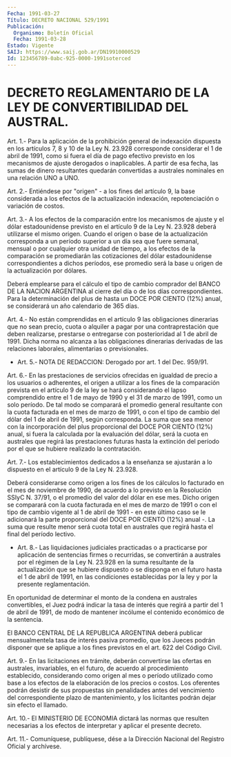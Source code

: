 ```yaml
---
Fecha: 1991-03-27
Título: DECRETO NACIONAL 529/1991
Publicación:
  Organismo: Boletín Oficial
  Fecha: 1991-03-28
Estado: Vigente
SAIJ: https://www.saij.gob.ar/DN19910000529
Id: 123456789-0abc-925-0000-1991soterced
---
```

# DECRETO REGLAMENTARIO DE LA LEY DE CONVERTIBILIDAD DEL AUSTRAL.

<a id="1"></a>
Art.  1.-  Para  la  aplicación  de  la prohibición general de indexación dispuesta en los artículos 7, 8 y 10 de la Ley N. 23.928 corresponde considerar el  1 de abril  de 1991, como  si  fuera el día   de  pago  efectivo  previsto  en  los  mecanismos  de  ajuste derogados  o  inaplicables.  A partir  de  esa fecha, las sumas de dinero  resultantes quedarán convertidas a australes  nominales  en una relación UNO a UNO.

<a id="2"></a>
Art. 2.- Entiéndese por "origen" - a los fines del artículo 9, la base considerada a los efectos de la actualización indexación, repotenciación o variación de costos.

<a id="3"></a>
Art.  3.- A los efectos de la comparación entre los mecanismos de ajuste y  el  dólar  estadounidense previsto en el artículo 9 de la  Ley N. 23.928 deberá utilizarse  el  mismo  origen.  Cuando  el origen  o  base  de  la actualización  corresponda  a  un  período superior  a  un  día sea que fuere semanal, mensual o por cualquier otra  unidad  de  tiempo,  a  los  efectos  de  la  comparación  se promediarán las cotizaciones del dólar estadounidense correspondientes a  dichos  períodos,  ese  promedio será la base u origen de la actualización por dólares.

Deberá  emplearse para el cálculo el tipo de cambio  comprador  del BANCO DE LA NACION  ARGENTINA  al  cierre  del  día o de los días correspondientes. Para la determinación del plus de  hasta  un DOCE POR  CIENTO  (12%)  anual, se considerará un año calendario de 365 días.

<a id="4"></a>
Art. 4.- No están comprendidas en el artículo 9 las obligaciones  dinerarias  que  no  sean  precio, cuota o alquiler a pagar  por una contraprestación que deben realizarse,  prestarse  o entregarse    con  posterioridad  al  1  de abril  de  1991.  Dicha norma no  alcanza  a las obligaciones dinerarias derivadas de las relaciones laborales, alimentarias o previsionales.

<a id="5"></a>
* Art. 5.- NOTA DE REDACCION: Derogado por art. 1 del Dec. 959/91.

<a id="6"></a>
Art. 6.- En las prestaciones de servicios ofrecidas en igualdad de precio a  los usuarios o adherentes, el origen a utilizar a los fines de la comparación  prevista  en  el  artículo  9 de la ley se hará considerando el lapso comprendido entre el 1 de mayo  de  1990 y  el  31  de  marzo  de 1991, como un solo período. De tal modo se comparará el promedio general  resultante con la cuota facturada en el mes de marzo de 1991, o con el tipo  de  cambio del dólar del 1 de abril de 1991, según corresponda. La suma que  sea  menor con la incorporación  del  plus  proporcional  del  DOCE POR CIENTO  (12%) anual, si fuera la calculada por la evaluación  del  dólar, será la cuota  en australes que regirá las prestaciones futuras  hasta  la extinción del período  por  el  que  se  hubiere  realizado  la contratación.

<a id="7"></a>
Art.  7.-  Los  establecimientos  dedicados  a la enseñanza se ajustarán a  lo  dispuesto en el artículo 9 de la Ley  N.  23.928.

Deberá considerarse  como  origen  a  los  fines de los cálculos lo facturado en el mes de noviembre de 1990, de  acuerdo a lo previsto en la Resolución SSIyC N. 37/91, o el promedio  del valor del dólar en ese mes. Dicho origen se comparará con la cuota  facturada en el mes de marzo de 1991 o con el tipo de cambio vigente  al 1 de abril de 1991 - en este último caso se le adicionará la parte proporcional  del  DOCE  POR  CIENTO  (12%)  anual  -. La suma  que resulte  menor  será cuota total en australes que regirá  hasta  el final del período lectivo.

<a id="8"></a>
* Art.  8.-  Las  liquidaciones  judiciales  practicadas  o  a practicarse  por  aplicación  de sentencias firmes o recurridas, se convertirán a australes por el  régimen  de  la Ley N. 23.928 en la suma resultante de la actualización que se hubiere  dispuesto  o se disponga en  el  futuro  hasta  el  1  de abril  de  1991, en las condiciones establecidas por la ley y por la presente reglamentación.

En oportunidad de determinar el monto de la condena en australes convertibles, el Juez podrá indicar la tasa de interés que regirá a partir del 1 de abril de 1991, de modo de mantener incólume el contenido económico de la sentencia.

El BANCO CENTRAL DE LA REPUBLICA ARGENTINA deberá publicar mensualmentela tasa de interés pasiva promedio, que los Jueces podrán disponer que se aplique a los fines previstos en el art. 622 del Código Civil.

<a id="9"></a>
Art.  9.-  En las licitaciones en trámite, deberán convertirse las ofertas en australes,  invariables, en el futuro, de acuerdo al procedimiento establecido,  considerando  como  origen  al  mes  o período utilizado como base a  los efectos de la elaboración de los precios o costos. Los oferentes podrán  desistir de sus propuestas sin penalidades antes del vencimiento del correspondiente plazo de mantenimiento,  y  los  licitantes  podrán  dejar sin  efecto  el llamado.

<a id="10"></a>
Art.  10.-  El  MINISTERIO  DE ECONOMIA dictará las normas que resulten necesarias a los efectos  de  interpretar  y  aplicar  el presente decreto.

<a id="11"></a>
Art. 11.- Comuníquese, publíquese, dése a la Dirección Nacional del Registro Oficial y archívese.